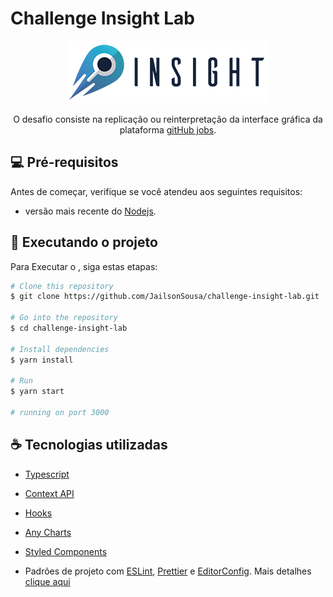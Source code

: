 # Challenge Insight Lab

<p align="center">
  <img src="https://github.com/JailsonSousa/challenge-insight-lab/blob/main/LogoInsightColor.png" alt="Logotipo Insight Lab"/>
</p>

<p align="center">
 O desafio consiste na replicação ou reinterpretação da interface gráfica da plataforma <a href="https://jobs.github.com" target="_blank">gitHub jobs</a>.
</p>



## 💻 Pré-requisitos

Antes de começar, verifique se você atendeu aos seguintes requisitos:

* versão mais recente do [Nodejs](https://nodejs.org/en/).

## 🚀 Executando o projeto <challenge-insight-lab>

Para Executar o <Challenge Insight Lab>, siga estas etapas:

```bash
# Clone this repository
$ git clone https://github.com/JailsonSousa/challenge-insight-lab.git

# Go into the repository
$ cd challenge-insight-lab

# Install dependencies
$ yarn install

# Run
$ yarn start

# running on port 3000
```

## ☕ Tecnologias utilizadas

- [Typescript](https://www.typescriptlang.org/)
- [Context API](https://pt-br.reactjs.org/docs/context.html)
- [Hooks](https://pt-br.reactjs.org/docs/hooks-intro.html)
- [Any Charts](https://www.anychart.com/pt/technical-integrations/samples/react-charts/)
- [Styled Components](https://styled-components.com/)

- Padrões de projeto com [ESLint](https://eslint.org/), [Prettier](https://prettier.io/) e [EditorConfig](https://editorconfig.org/). Mais detalhes [clique aqui](https://www.notion.so/Padr-es-de-projeto-com-ESLint-Prettier-e-EditorConfig-0b57b47a24724c859c0cf226aa0cc3a7)
